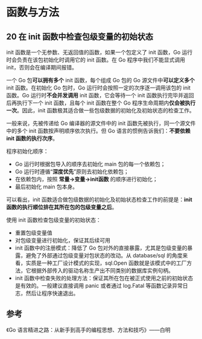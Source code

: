 # 函数与方法

## 20 在 init 函数中检查包级变量的初始状态

init 函数是一个无参数、无返回值的函数，如果一个包定义了 init 函数，Go 运行时会负责在该包初始化时调用它的 init 函数。在 Go 程序中我们不能显式调用 init，否则会在编译期间报错。

一个 Go 包**可以拥有多个** init 函数，每个组成 Go 包的 Go 源文件中**可以定义多个** init 函数。在初始化 Go 包时，Go 运行时会按照一定的次序逐一调用该包的 init 函数。Go 运行时**不会并发调用** init 函数，它会等待一个 init 函数执行完毕并返回后再执行下一个 init 函数，且每个 init 函数在整个 Go 程序生命周期内**仅会被执行一次**。因此，init 函数极其适合做一些包级数据的初始化及初始状态的检查工作。

一般来说，先被传递给 Go 编译器的源文件中的 init 函数先被执行，同一个源文件中的多个 init 函数按声明顺序依次执行。但 Go 语言的惯例告诉我们：**不要依赖 init 函数的执行次序**。

程序初始化顺序：

- Go 运行时根据包导入的顺序去初始化 main 包的每一个依赖包；
- Go 运行时遵循“**深度优先**”原则去初始化依赖包；
- 在依赖包内，按照 **常量->变量->init函数** 的顺序进行初始化；
- 最后初始化 main 包本身。

可以看出，init 函数适合做包级数据的初始化及初始状态检查工作的前提是：**init 函数的执行顺位排在其所在包的包级变量之后**。

使用 init 函数检查包级变量的初始状态：

- 重置包级变量值
- 对包级变量进行初始化，保证其后续可用
- init 函数中的注册模式：降低了 Go 包对外的直接暴露，尤其是包级变量的暴露，避免了外部通过包级变量对包状态的改动。从 database/sql 的角度来看，实质是一种工厂设计模式的实现，sql.Open 函数就是该模式中的工厂方法，它根据外部传入的驱动名称生产出不同类别的数据库实例句柄。
- init 函数中检查失败的处理方法：保证其所在包在被正式使用之前的初始状态是有效的。一般建议直接调用 panic 或者通过 log.Fatal 等函数记录异常日志，然后让程序快速退出。

## 参考

《Go 语言精进之路：从新手到高手的编程思想、方法和技巧》——白明